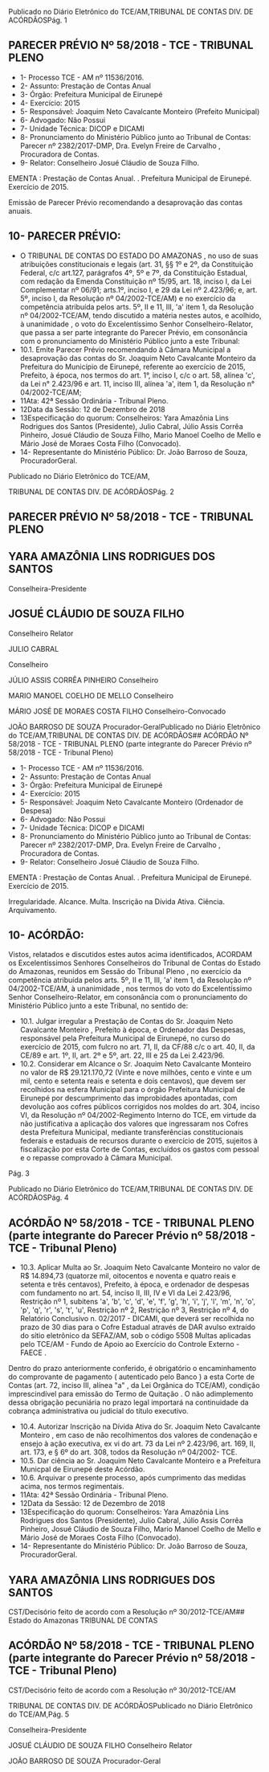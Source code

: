 Publicado  no  Diário  Eletrônico do TCE/AM,TRIBUNAL DE CONTAS DIV. DE ACÓRDÃOSPág. 1

## PARECER PRÉVIO Nº 58/2018 - TCE - TRIBUNAL PLENO

- 1- Processo TCE - AM nº 11536/2016.
- 2- Assunto: Prestação de Contas Anual
- 3- Órgão: Prefeitura Municipal de Eirunepé
- 4- Exercício: 2015
- 5- Responsável: Joaquim Neto Cavalcante Monteiro (Prefeito Municipal)
- 6- Advogado: Não Possui
- 7- Unidade Técnica: DICOP e DICAMI
- 8- Pronunciamento  do  Ministério  Público  junto  ao  Tribunal  de  Contas: Parecer  nº 2382/2017-DMP,  Dra. Evelyn Freire de Carvalho , Procuradora de Contas.
- 9- Relator: Conselheiro Josué Cláudio de Souza Filho.

EMENTA :  Prestação  de  Contas  Anual.  .  Prefeitura Municipal de Eirunepé. Exercício de 2015.

Emissão de Parecer Prévio recomendando a desaprovação das contas anuais.

## 10-  PARECER PRÉVIO:

- O  TRIBUNAL  DE  CONTAS  DO  ESTADO  DO  AMAZONAS ,  no  uso  de  suas atribuições  constitucionais  e  legais  (art.  31,  §§  1º  e  2º,  da  Constituição  Federal,  c/c art.127,  parágrafos  4º,  5º  e  7º,  da  Constituição  Estadual,  com  redação  da  Emenda Constituição nº 15/95, art. 18, inciso I, da Lei Complementar nº 06/91; arts.1º, inciso I, e 29  da  Lei  nº  2.423/96;  e,  art.  5º,  inciso  I,  da  Resolução  nº  04/2002-TCE/AM)  e  no exercício da competência atribuída pelos arts. 5º, II e 11, III, 'a' item 1, da Resolução nº 04/2002-TCE/AM, tendo discutido a matéria nestes autos, e acolhido, à unanimidade , o voto do Excelentíssimo Senhor Conselheiro-Relator, que passa a ser parte integrante do Parecer  Prévio, em consonância com  o  pronunciamento  do  Ministério  Público  junto  a este Tribunal:
- 10.1. Emite Parecer Prévio recomendando à Câmara Municipal a desaprovação das contas do Sr. Joaquim Neto Cavalcante Monteiro da  Prefeitura  do  Município  de  Eirunepé,  referente  ao  exercício  de 2015, Prefeito,  à  época,  nos  termos  do  art.  1°,  inciso  I,  c/c  o  art.  58, alínea 'c', da Lei n° 2.423/96 e art. 11, inciso III, alínea 'a', item 1, da Resolução n° 04/2002-TCE/AM;
- 11Ata: 42ª Sessão Ordinária - Tribunal Pleno.
- 12Data da Sessão: 12 de Dezembro de 2018
- 13Especificação  do  quorum: Conselheiros: Yara  Amazônia  Lins  Rodrigues  dos Santos (Presidente), Julio Cabral, Júlio Assis Corrêa Pinheiro, Josué Cláudio de Souza Filho, Mario Manoel Coelho de Mello e Mário José de Moraes  Costa Filho (Convocado).
- 14-  Representante do Ministério Público: Dr. João Barroso de Souza, ProcuradorGeral.

Publicado  no  Diário  Eletrônico do TCE/AM,

TRIBUNAL DE CONTAS DIV. DE ACÓRDÃOSPág. 2

## PARECER PRÉVIO Nº 58/2018 - TCE - TRIBUNAL PLENO

## YARA AMAZÔNIA LINS RODRIGUES DOS SANTOS

Conselheira-Presidente

## JOSUÉ CLÁUDIO DE SOUZA FILHO

Conselheiro Relator

JULIO CABRAL

Conselheiro

JÚLIO ASSIS CORRÊA PINHEIRO Conselheiro

MARIO MANOEL COELHO DE MELLO Conselheiro

MÁRIO JOSÉ DE MORAES COSTA FILHO Conselheiro-Convocado

JOÃO BARROSO DE SOUZA Procurador-GeralPublicado  no  Diário  Eletrônico do TCE/AM,TRIBUNAL DE CONTAS DIV. DE ACÓRDÃOS## ACÓRDÃO Nº 58/2018 - TCE - TRIBUNAL PLENO (parte integrante do Parecer Prévio nº 58/2018 - TCE - Tribunal Pleno)

- 1- Processo TCE - AM nº 11536/2016.
- 2- Assunto: Prestação de Contas Anual
- 3- Órgão: Prefeitura Municipal de Eirunepé
- 4- Exercício: 2015
- 5- Responsável: Joaquim Neto Cavalcante Monteiro (Ordenador de Despesa)
- 6- Advogado: Não Possui
- 7- Unidade Técnica: DICOP e DICAMI
- 8- Pronunciamento  do  Ministério  Público  junto  ao  Tribunal  de  Contas: Parecer  nº 2382/2017-DMP,  Dra. Evelyn Freire de Carvalho , Procuradora de Contas.
- 9- Relator: Conselheiro Josué Cláudio de Souza Filho.

EMENTA :  Prestação  de  Contas  Anual.  .  Prefeitura Municipal de Eirunepé. Exercício de 2015.

Irregularidade.  Alcance.  Multa.  Inscrição  na  Dívida Ativa. Ciência. Arquivamento.

## 10-  ACÓRDÃO:

Vistos, relatados e discutidos estes autos acima identificados, ACORDAM os Excelentíssimos Senhores Conselheiros do Tribunal de Contas do Estado do Amazonas, reunidos em Sessão do Tribunal Pleno , no exercício da competência atribuída pelos arts. 5º, II e 11, III, 'a' item 1, da Resolução nº 04/2002-TCE/AM, à unanimidade , nos termos do voto do Excelentíssimo Senhor  Conselheiro-Relator, em  consonância com  o pronunciamento do Ministério Público junto a este Tribunal, no sentido de:

- 10.1. Julgar irregular a Prestação de Contas  do Sr. Joaquim  Neto Cavalcante Monteiro ,  Prefeito  à  época,  e  Ordenador  das  Despesas, responsável pela Prefeitura Municipal de Eirunepé, no curso do exercício de 2015, com fulcro no art. 71, II, da CF/88 c/c o art. 40, II, da CE/89 e art. 1º, II, art. 2º e 5º, art. 22, III e 25 da Lei 2.423/96.
- 10.2. Considerar em Alcance o Sr. Joaquim Neto Cavalcante Monteiro no valor  de R$ 29.121.170,72 (Vinte  e  nove  milhões,  cento  e  vinte  e  um mil,  cento  e  setenta  reais  e  setenta  e  dois  centavos),  que  devem  ser recolhidos  na  esfera  Municipal  para  o  órgão  Prefeitura  Municipal  de Eirunepé por descumprimento das improbidades apontadas, com devolução aos cofres públicos corrigidos nos moldes do art. 304, inciso VI, da Resolução nº 04/2002-Regimento Interno do TCE, em virtude da não  justificativa  a  aplicação  dos  valores  que  ingressaram  nos  Cofres desta Prefeitura Municipal, mediante  transferências constitucionais federais e estaduais de recursos durante o exercício de 2015, sujeitos à fiscalização por esta Corte de Contas, excluídos os gastos com pessoal e o repasse comprovado à Câmara Municipal.

Pág. 3

Publicado  no  Diário  Eletrônico do TCE/AM,TRIBUNAL DE CONTAS DIV. DE ACÓRDÃOSPág. 4

## ACÓRDÃO Nº 58/2018 - TCE - TRIBUNAL PLENO (parte integrante do Parecer Prévio nº 58/2018 - TCE - Tribunal Pleno)

- 10.3. Aplicar Multa ao Sr.  Joaquim Neto Cavalcante Monteiro no valor de R$  14.894,73 (quatorze  mil,  oitocentos  e  noventa  e  quatro  reais  e setenta  e  três  centavos), Prefeito,  à  época,  e  ordenador  de  despesas com fundamento no art. 54, inciso II, III, IV e VI da Lei 2.423/96, Restrição nº 1, subitens 'a', 'b', 'c', 'd', 'e', 'f', 'g', 'h', 'i', 'j', 'l',  'm',  'n',  'o',  'p',  'q',  'r',  's',  't',  'u',  Restrição  nº  2,  Restrição  nº  3, Restrição nº 4, do Relatório Conclusivo n. 02/2017 - DICAMI, que deverá ser recolhida no prazo de 30 dias para o Cofre Estadual através de DAR avulso extraído do sítio eletrônico da SEFAZ/AM, sob o código 5508 Multas  aplicadas  pelo  TCE/AM  -  Fundo  de  Apoio  ao  Exercício  do Controle Externo - FAECE .

Dentro do prazo anteriormente conferido, é obrigatório o encaminhamento  do  comprovante  de  pagamento  ( autenticado pelo Banco )  a  esta  Corte  de  Contas  (art.  72,  inciso  III,  alínea  "a"  ,  da  Lei Orgânica do TCE/AM), condição imprescindível para emissão do Termo de Quitação . O não adimplemento dessa obrigação pecuniária no prazo legal importará na continuidade da cobrança administrativa ou judicial do título executivo.

- 10.4. Autorizar Inscrição na Dívida Ativa do Sr. Joaquim Neto Cavalcante Monteiro , em caso de não recolhimentos dos valores de condenação  e ensejo à ação executiva, ex vi do art. 73 da Lei nº 2.423/96, art. 169, II, art. 173, e § 6º do art. 308, todos da Resolução nº 04/2002- TCE.
- 10.5. Dar ciência ao Sr. Joaquim Neto Cavalcante Monteiro e a Prefeitura Municpal de Eirunepé deste Acórdão.
- 10.6. Arquivar o presente processo, após cumprimento das medidas acima, nos termos regimentais.
- 11Ata: 42ª Sessão Ordinária - Tribunal Pleno.
- 12Data da Sessão: 12 de Dezembro de 2018
- 13Especificação  do  quorum: Conselheiros: Yara  Amazônia  Lins  Rodrigues  dos Santos (Presidente), Julio Cabral, Júlio Assis Corrêa Pinheiro, Josué Cláudio de Souza Filho, Mario Manoel Coelho de Mello e Mário José de Moraes  Costa Filho (Convocado).
- 14-  Representante do Ministério Público: Dr. João Barroso de Souza, ProcuradorGeral.

## YARA AMAZÔNIA LINS RODRIGUES DOS SANTOS

CST/Decisório feito de acordo com a Resolução nº 30/2012-TCE/AM## Estado do Amazonas TRIBUNAL DE CONTAS

## ACÓRDÃO Nº 58/2018 - TCE - TRIBUNAL PLENO (parte integrante do Parecer Prévio nº 58/2018 - TCE - Tribunal Pleno)

CST/Decisório feito de acordo com a Resolução nº 30/2012-TCE/AM

TRIBUNAL DE CONTAS DIV. DE ACÓRDÃOSPublicado  no  Diário  Eletrônico do TCE/AM,Pág. 5

Conselheira-Presidente

JOSUÉ CLÁUDIO DE SOUZA FILHO Conselheiro Relator

JOÃO BARROSO DE SOUZA Procurador-Geral